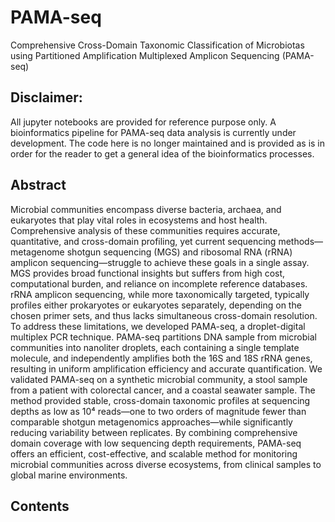 # PAMA-seq
Comprehensive Cross-Domain Taxonomic Classification of Microbiotas using Partitioned Amplification Multiplexed Amplicon Sequencing (PAMA-seq)

## Disclaimer:
All jupyter notebooks are provided for reference purpose only. A bioinformatics pipeline for PAMA-seq data analysis is currently under development. The code here is no longer maintained and is provided as is in order for the reader to get a general idea of the bioinformatics processes.

## Abstract
Microbial communities encompass diverse bacteria, archaea, and eukaryotes that play vital roles in ecosystems and host health. Comprehensive analysis of these communities requires accurate, quantitative, and cross-domain profiling, yet current sequencing methods—metagenome shotgun sequencing (MGS) and ribosomal RNA (rRNA) amplicon sequencing—struggle to achieve these goals in a single assay. MGS provides broad functional insights but suffers from high cost, computational burden, and reliance on incomplete reference databases. rRNA amplicon sequencing, while more taxonomically targeted, typically profiles either prokaryotes or eukaryotes separately, depending on the chosen primer sets, and thus lacks simultaneous cross-domain resolution. To address these limitations, we developed PAMA-seq, a droplet-digital multiplex PCR technique. PAMA-seq partitions DNA sample from microbial communities into nanoliter droplets, each containing a single template molecule, and independently amplifies both the 16S and 18S rRNA genes, resulting in uniform amplification efficiency and accurate quantification. We validated PAMA-seq on a synthetic microbial community, a stool sample from a patient with colorectal cancer, and a coastal seawater sample. The method provided stable, cross-domain taxonomic profiles at sequencing depths as low as 10⁴ reads—one to two orders of magnitude fewer than comparable shotgun metagenomics approaches—while significantly reducing variability between replicates. By combining comprehensive domain coverage with low sequencing depth requirements, PAMA-seq offers an efficient, cost-effective, and scalable method for monitoring microbial communities across diverse ecosystems, from clinical samples to global marine environments.

## Contents

